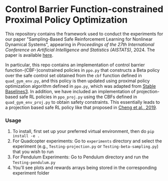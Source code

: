 # Control Barrier Function-constrained Proximal Policy Optimization

This repository contains the framework used to conduct the experiments for our paper "Sampling-Based Safe Reinforcement Learning for Nonlinear Dynamical Systems", appearing in _Proceedings of the 27th International Conference on Artificial Intelligence and Statistics (AISTATS)_, 2024. The paper is available [here](https://arxiv.org/abs/2403.04007).

In particular, this repo contains an implementation of control barrier function-(CBF-)constrained policies in `ppo.py` that constructs a Beta policy over the safe control set obtained from the `cbf` function defined in `quad_gym_env.py`, and this policy is then updated using proximal policy optimization algorithm defined in `ppo.py`, which was adapted from [Stable Baselines3](https://stable-baselines3.readthedocs.io/en/master/). In addition, we have included an implementation of projection-based safe RL policies in `ppo_proj.py` using the CBFs defined in `quad_gym_env_proj.py` to obtain safety constraints. This essentially leads to a projection based safe RL policy like that proposed in [Cheng et al., 2019](https://cdn.aaai.org/ojs/4213/4213-13-7267-1-10-20190705.pdf).

### Usage

1) To install, first set up your preferred virtual environment, then do `pip install -e .`
2) For Quadcopter experiments:
    Go to `experiments` directory and select the experiment (e.g., `Testing-projection.py` or `Testing-beta-sampling.py`) that you wish to run
3) For Pendulum Experiments:
    Go to Pendulum directory and run the `Testing-pendulum.py`
5) You'll see plots and rewards arrays being stored in the corresponding experiment folder
